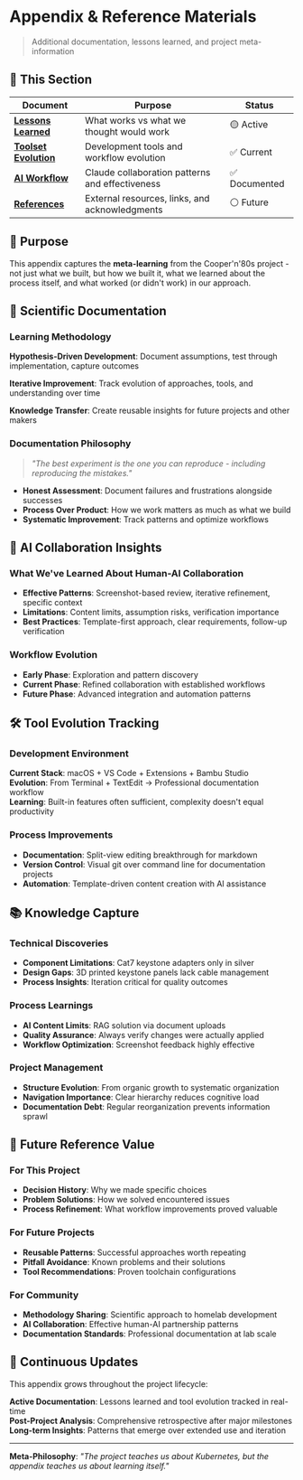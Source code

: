 # Appendix & Reference Materials

> Additional documentation, lessons learned, and project meta-information

## 📁 This Section

| Document | Purpose | Status |
|----------|---------|--------|
| **[Lessons Learned](lessons-learned.md)** | What works vs what we thought would work | 🟡 Active |
| **[Toolset Evolution](toolset-evolution.md)** | Development tools and workflow evolution | ✅ Current |
| **[AI Workflow](ai-workflow.md)** | Claude collaboration patterns and effectiveness | ✅ Documented |
| **[References](references.md)** | External resources, links, and acknowledgments | ⚪ Future |

## 🎯 Purpose

This appendix captures the **meta-learning** from the Cooper'n'80s project - not just what we built, but how we built it, what we learned about the process itself, and what worked (or didn't work) in our approach.

## 🧪 Scientific Documentation

### Learning Methodology
**Hypothesis-Driven Development**: Document assumptions, test through implementation, capture outcomes

**Iterative Improvement**: Track evolution of approaches, tools, and understanding over time

**Knowledge Transfer**: Create reusable insights for future projects and other makers

### Documentation Philosophy
> *"The best experiment is the one you can reproduce - including reproducing the mistakes."*

- **Honest Assessment**: Document failures and frustrations alongside successes
- **Process Over Product**: How we work matters as much as what we build
- **Systematic Improvement**: Track patterns and optimize workflows

## 🤖 AI Collaboration Insights

### What We've Learned About Human-AI Collaboration
- **Effective Patterns**: Screenshot-based review, iterative refinement, specific context
- **Limitations**: Content limits, assumption risks, verification importance
- **Best Practices**: Template-first approach, clear requirements, follow-up verification

### Workflow Evolution
- **Early Phase**: Exploration and pattern discovery
- **Current Phase**: Refined collaboration with established workflows  
- **Future Phase**: Advanced integration and automation patterns

## 🛠️ Tool Evolution Tracking

### Development Environment
**Current Stack**: macOS + VS Code + Extensions + Bambu Studio  
**Evolution**: From Terminal + TextEdit → Professional documentation workflow  
**Learning**: Built-in features often sufficient, complexity doesn't equal productivity

### Process Improvements
- **Documentation**: Split-view editing breakthrough for markdown
- **Version Control**: Visual git over command line for documentation projects
- **Automation**: Template-driven content creation with AI assistance

## 📚 Knowledge Capture

### Technical Discoveries
- **Component Limitations**: Cat7 keystone adapters only in silver
- **Design Gaps**: 3D printed keystone panels lack cable management
- **Process Insights**: Iteration critical for quality outcomes

### Process Learnings
- **AI Content Limits**: RAG solution via document uploads
- **Quality Assurance**: Always verify changes were actually applied
- **Workflow Optimization**: Screenshot feedback highly effective

### Project Management
- **Structure Evolution**: From organic growth to systematic organization
- **Navigation Importance**: Clear hierarchy reduces cognitive load
- **Documentation Debt**: Regular reorganization prevents information sprawl

## 🎯 Future Reference Value

### For This Project
- **Decision History**: Why we made specific choices
- **Problem Solutions**: How we solved encountered issues
- **Process Refinement**: What workflow improvements proved valuable

### For Future Projects
- **Reusable Patterns**: Successful approaches worth repeating
- **Pitfall Avoidance**: Known problems and their solutions
- **Tool Recommendations**: Proven toolchain configurations

### For Community
- **Methodology Sharing**: Scientific approach to homelab development
- **AI Collaboration**: Effective human-AI partnership patterns
- **Documentation Standards**: Professional documentation at lab scale

## 🔄 Continuous Updates

This appendix grows throughout the project lifecycle:

**Active Documentation**: Lessons learned and tool evolution tracked in real-time  
**Post-Project Analysis**: Comprehensive retrospective after major milestones  
**Long-term Insights**: Patterns that emerge over extended use and iteration

---

**Meta-Philosophy**: *"The project teaches us about Kubernetes, but the appendix teaches us about learning itself."*